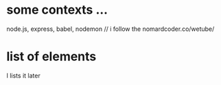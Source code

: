 # some contexts ... 

node.js, express, babel, nodemon // i follow the nomardcoder.co/wetube/

# list of elements 

I lists it later